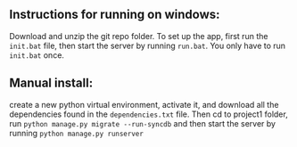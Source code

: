 ## Instructions for running on windows:
Download and unzip the git repo folder. To set up the app, first run the `init.bat` file, then start the server by running `run.bat`. You only have to run `init.bat` once.

## Manual install:
create a new python virtual environment, activate it, 
and download all the dependencies found in the `dependencies.txt` file. Then cd to project1 folder, run `python manage.py migrate --run-syncdb` and then start the server by running `python manage.py runserver`
